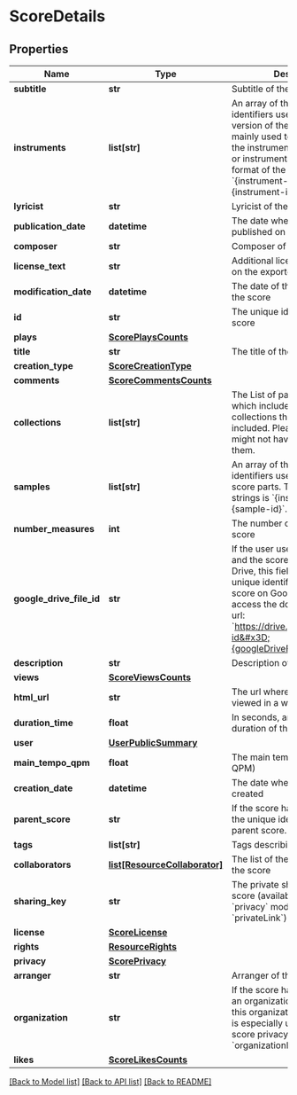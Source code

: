 # ScoreDetails

## Properties
Name | Type | Description | Notes
------------ | ------------- | ------------- | -------------
**subtitle** | **str** | Subtitle of the score | [optional] 
**instruments** | **list[str]** | An array of the instrument identifiers used in the last version of the score. This is mainly used to display a list of the instruments in the Flat&#39;s UI or instruments icons. The format of the strings is &#x60;{instrument-group}.{instrument-id}&#x60;.  | [optional] 
**lyricist** | **str** | Lyricist of the score | [optional] 
**publication_date** | **datetime** | The date when the score was published on Flat | [optional] 
**composer** | **str** | Composer of the score | [optional] 
**license_text** | **str** | Additional license text written on the exported/printed score | [optional] 
**modification_date** | **datetime** | The date of the last revision of the score | [optional] 
**id** | **str** | The unique identifier of the score | [optional] 
**plays** | [**ScorePlaysCounts**](ScorePlaysCounts.md) |  | [optional] 
**title** | **str** | The title of the score | [optional] 
**creation_type** | [**ScoreCreationType**](ScoreCreationType.md) |  | [optional] 
**comments** | [**ScoreCommentsCounts**](ScoreCommentsCounts.md) |  | [optional] 
**collections** | **list[str]** | The List of parent collections, which includes all the collections this score is included. Please note that you might not have access to all of them. | [optional] 
**samples** | **list[str]** | An array of the audio samples identifiers used the different score parts. The format of the strings is &#x60;{instrument-group}.{sample-id}&#x60;.  | [optional] 
**number_measures** | **int** | The number of measures in the score | [optional] 
**google_drive_file_id** | **str** | If the user uses Google Drive and the score exists on Google Drive, this field will contain the unique identifier of the Flat score on Google Drive. You can access the document using the url: &#x60;https://drive.google.com/open?id&#x3D;{googleDriveFileId}&#x60;  | [optional] 
**description** | **str** | Description of the creation | [optional] 
**views** | [**ScoreViewsCounts**](ScoreViewsCounts.md) |  | [optional] 
**html_url** | **str** | The url where the score can be viewed in a web browser | [optional] 
**duration_time** | **float** | In seconds, an approximative duration of the score | [optional] 
**user** | [**UserPublicSummary**](UserPublicSummary.md) |  | [optional] 
**main_tempo_qpm** | **float** | The main tempo of the score (in QPM) | [optional] 
**creation_date** | **datetime** | The date when the score was created | [optional] 
**parent_score** | **str** | If the score has been forked, the unique identifier of the parent score.  | [optional] 
**tags** | **list[str]** | Tags describing the score | [optional] 
**collaborators** | [**list[ResourceCollaborator]**](ResourceCollaborator.md) | The list of the collaborators of the score | [optional] 
**sharing_key** | **str** | The private sharing key of the score (available when the &#x60;privacy&#x60; mode is set to &#x60;privateLink&#x60;) | [optional] 
**license** | [**ScoreLicense**](ScoreLicense.md) |  | [optional] 
**rights** | [**ResourceRights**](ResourceRights.md) |  | [optional] 
**privacy** | [**ScorePrivacy**](ScorePrivacy.md) |  | [optional] 
**arranger** | **str** | Arranger of the score | [optional] 
**organization** | **str** | If the score has been created in an organization, the identifier of this organization. This property is especially used with the score privacy &#x60;organizationPublic&#x60;.  | [optional] 
**likes** | [**ScoreLikesCounts**](ScoreLikesCounts.md) |  | [optional] 

[[Back to Model list]](../README.md#documentation-for-models) [[Back to API list]](../README.md#documentation-for-api-endpoints) [[Back to README]](../README.md)


